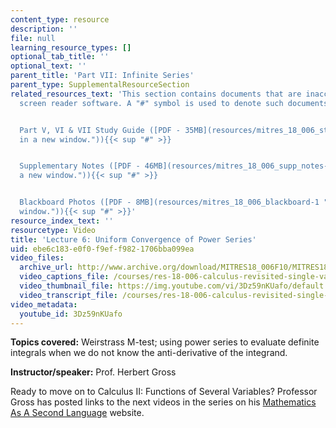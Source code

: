 ```yaml
---
content_type: resource
description: ''
file: null
learning_resource_types: []
optional_tab_title: ''
optional_text: ''
parent_title: 'Part VII: Infinite Series'
parent_type: SupplementalResourceSection
related_resources_text: 'This section contains documents that are inaccessible to
  screen reader software. A "#" symbol is used to denote such documents.


  Part V, VI & VII Study Guide ([PDF - 35MB](resources/mitres_18_006_study_5_6_7 "Open
  in a new window.")){{< sup "#" >}}


  Supplementary Notes ([PDF - 46MB](resources/mitres_18_006_supp_notes-1 "Open in
  a new window.")){{< sup "#" >}}


  Blackboard Photos ([PDF - 8MB](resources/mitres_18_006_blackboard-1 "Open in a new
  window.")){{< sup "#" >}}'
resource_index_text: ''
resourcetype: Video
title: 'Lecture 6: Uniform Convergence of Power Series'
uid: ebe6c183-e0f0-f9ef-f982-1706bba099ea
video_files:
  archive_url: http://www.archive.org/download/MITRES18_006F10/MITRES18_006F10_26_0706_300k.mp4
  video_captions_file: /courses/res-18-006-calculus-revisited-single-variable-calculus-fall-2010/25569ec1729b59c98cd5b9ef6eff71de_3Dz59nKUafo.vtt
  video_thumbnail_file: https://img.youtube.com/vi/3Dz59nKUafo/default.jpg
  video_transcript_file: /courses/res-18-006-calculus-revisited-single-variable-calculus-fall-2010/5e4f8c20a280b356f92e8bf96c12a811_3Dz59nKUafo.pdf
video_metadata:
  youtube_id: 3Dz59nKUafo
---
```


**Topics covered:** Weirstrass M-test; using power series to evaluate definite integrals when we do not know the anti-derivative of the integrand.

**Instructor/speaker:** Prof. Herbert Gross

Ready to move on to Calculus II: Functions of Several Variables? Professor Gross has posted links to the next videos in the series on his [Mathematics As A Second Language](http://www.adjectivenounmath.com/index.html) website.